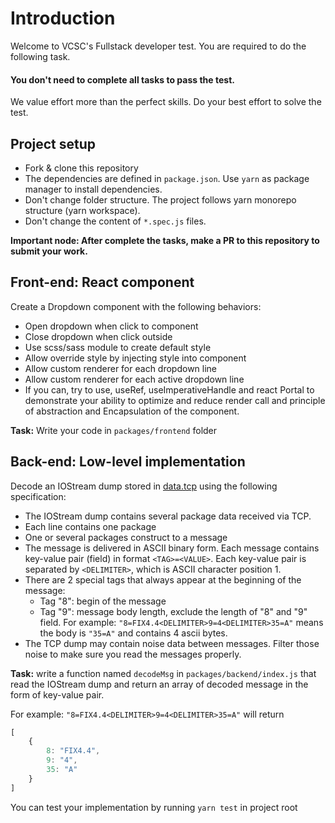# Introduction

Welcome to VCSC's Fullstack developer test. You are required to do the following task. 
#### **You don't need to complete all tasks to pass the test**. 
We value effort more than the perfect skills. Do your best effort to solve the test.

## Project setup
- Fork & clone this repository
- The dependencies are defined in `package.json`. Use `yarn` as package manager to install dependencies.
- Don't change folder structure. The project follows yarn monorepo structure (yarn workspace).
- Don't change the content of `*.spec.js` files.

**Important node: After complete the tasks, make a PR to this repository to submit your work.**

## Front-end: React component
Create a Dropdown component with the following behaviors:
- Open dropdown when click to component
- Close dropdown when click outside
- Use scss/sass module to create default style
- Allow override style by injecting style into component
- Allow custom renderer for each dropdown line
- Allow custom renderer for each active dropdown line
- If you can, try to use, useRef, useImperativeHandle and react Portal to demonstrate your ability to optimize and reduce render call and principle of abstraction and Encapsulation of the component.

**Task:** Write your code in `packages/frontend` folder

## Back-end: Low-level implementation
Decode an IOStream dump stored in [data.tcp](packages/backend/data.tcp) using the following specification:
- The IOStream dump contains several package data received via TCP.
- Each line contains one package
- One or several packages construct to a message
- The message is delivered in ASCII binary form. Each message contains key-value pair (field) in format `<TAG>=<VALUE>`. Each key-value pair is separated by `<DELIMITER>`, which is ASCII character position 1.
- There are 2 special tags that always appear at the beginning of the message:
  - Tag "8": begin of the message
  - Tag "9": message body length, exclude the length of "8" and "9" field. For example: `"8=FIX4.4<DELIMITER>9=4<DELIMITER>35=A"` means the body is `"35=A"` and contains 4 ascii bytes.
- The TCP dump may contain noise data between messages. Filter those noise to make sure you read the messages properly.

**Task:** write a function named `decodeMsg` in `packages/backend/index.js` that read the IOStream dump and return an array of decoded message in the form of key-value pair. 

For example: `"8=FIX4.4<DELIMITER>9=4<DELIMITER>35=A"` will return
```javascript
[
    {
        8: "FIX4.4",
        9: "4",
        35: "A"
    }
]
```

You can test your implementation by running `yarn test` in project root